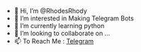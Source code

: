 - 👋 Hi, I’m @RhodesRhody
- 👀 I’m interested in Making Telegram Bots
- 🌱 I’m currently learning python
- 💞️ I’m looking to collaborate on ...
- 📫 To Reach Me : [Telegram](https://telegram.dog/RhodesRhody)

<!---
RhodesRhody/RhodesRhody is a ✨ special ✨ repository because its `README.md` (this file) appears on your GitHub profile.
You can click the Preview link to take a look at your changes.
--->
